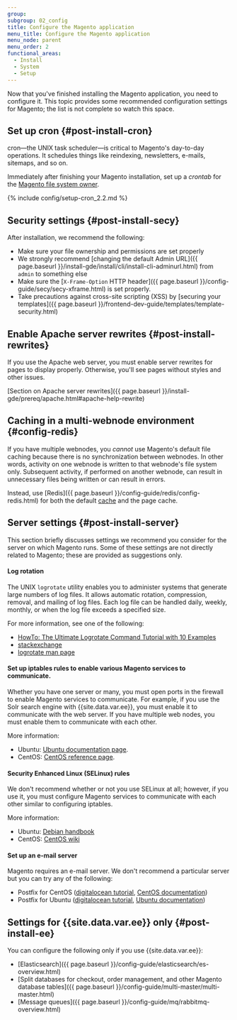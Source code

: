 ```yaml
---
group:
subgroup: 02_config
title: Configure the Magento application
menu_title: Configure the Magento application
menu_node: parent
menu_order: 2
functional_areas:
  - Install
  - System
  - Setup
---
```


Now that you've finished installing the Magento application, you need to configure it. This topic provides some recommended configuration settings for Magento; the list is not complete so watch this space.

## Set up cron {#post-install-cron}

cron&mdash;the UNIX task scheduler&mdash;is critical to Magento's day-to-day operations. It schedules things like reindexing, newsletters, e-mails, sitemaps, and so on.

Immediately after finishing your Magento installation, set up a *crontab* for the [Magento file system owner](https://glossary.magento.com/magento-file-system-owner).

{% include config/setup-cron_2.2.md %}

## Security settings {#post-install-secy}

After installation, we recommend the following:

* Make sure your file ownership and permissions are set properly
* We strongly recommend [changing the default Admin URL]({{ page.baseurl }}/install-gde/install/cli/install-cli-adminurl.html) from `admin` to something else
* Make sure the [`X-Frame-Option` HTTP header]({{ page.baseurl }}/config-guide/secy/secy-xframe.html) is set properly.
* Take precautions against cross-site scripting (XSS) by [securing your templates]({{ page.baseurl }}/frontend-dev-guide/templates/template-security.html)
<!-- Set up roles and restricted users (Admin) -->

## Enable Apache server rewrites {#post-install-rewrites}

If you use the Apache web server, you must enable server rewrites for pages to display properly. Otherwise, you'll see pages without styles and other issues.

[Section on Apache server rewrites]({{ page.baseurl }}/install-gde/prereq/apache.html#apache-help-rewrite)

## Caching in a multi-webnode environment {#config-redis}

If you have multiple webnodes, you *cannot* use Magento's default file caching because there is no synchronization between webnodes. In other words, activity on one webnode is written to that webnode's file system only. Subsequent activity, if performed on another webnode, can result in unnecessary files being written or can result in errors.

Instead, use [Redis]({{ page.baseurl }}/config-guide/redis/config-redis.html) for both the default [cache](https://glossary.magento.com/cache) and the page cache.

## Server settings {#post-install-server}

This section briefly discusses settings we recommend you consider for the server on which Magento runs. Some of these settings are not directly related to Magento; these are provided as suggestions only.

#### Log rotation

The UNIX `logrotate` utility enables you to administer systems that generate large numbers of log files.  It allows automatic rotation, compression, removal, and mailing of log files.  Each log file can be handled daily, weekly, monthly, or when the log file exceeds a specified size.

For more information, see one of the following:

* [HowTo: The Ultimate Logrotate Command Tutorial with 10 Examples](https://www.thegeekstuff.com/2010/07/logrotate-examples)
* [stackexchange](http://unix.stackexchange.com/questions/85662/how-to-properly-automatically-manually-rotate-log-files-for-production-rails-app)
* [logrotate man page](http://linuxconfig.org/logrotate-8-manual-page)

#### Set up iptables rules to enable various Magento services to communicate.

Whether you have one server or many, you must open ports in the firewall to enable Magento services to communicate. For example, if you use the Solr search engine with {{site.data.var.ee}}, you must enable it to communicate with the web server. If you have multiple web nodes, you must enable them to communicate with each other.

More information:

* Ubuntu: [Ubuntu documentation page](https://help.ubuntu.com/community/IptablesHowTo).
* CentOS: [CentOS reference page](http://wiki.centos.org/HowTos/Network/IPTables).

#### Security Enhanced Linux (SELinux) rules

We don't recommend whether or not you use SELinux at all; however, if you use it, you must configure Magento services to communicate with each other similar to configuring iptables.

More information:

* Ubuntu: [Debian handbook](https://debian-handbook.info/browse/stable/sect.selinux.html)
* CentOS: [CentOS wiki](https://wiki.centos.org/HowTos/SELinux)

#### Set up an e-mail server

Magento requires an e-mail server. We don't recommend a particular server but you can try any of the following:

* Postfix for CentOS ([digitalocean tutorial](https://www.digitalocean.com/community/tutorials/how-to-install-postfix-on-centos-6), [CentOS documentation](https://www.centos.org))
* Postfix for Ubuntu ([digitalocean tutorial](https://www.digitalocean.com/community/tutorials/how-to-install-and-setup-postfix-on-ubuntu-14-04), [Ubuntu documentation](https://help.ubuntu.com/community/MailServer))

## Settings for {{site.data.var.ee}} only {#post-install-ee}

You can configure the following only if you use {{site.data.var.ee}}:

* [Elasticsearch]({{ page.baseurl }}/config-guide/elasticsearch/es-overview.html)
* [Split databases for checkout, order management, and other Magento database tables]({{ page.baseurl }}/config-guide/multi-master/multi-master.html)
* [Message queues]({{ page.baseurl }}/config-guide/mq/rabbitmq-overview.html)
